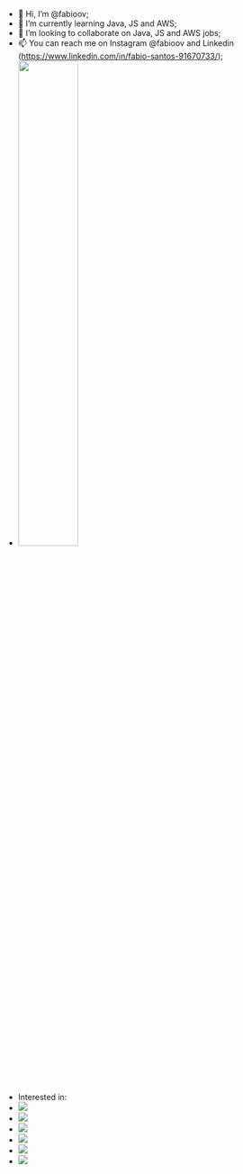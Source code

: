 - 👋 Hi, I’m @fabioov;
- 🌱 I’m currently learning Java, JS and AWS;
- 💞️ I’m looking to collaborate on Java, JS and AWS jobs;
- 📫 You can reach me on Instagram @fabioov and Linkedin (https://www.linkedin.com/in/fabio-santos-91670733/);
- <img width="47%" src="https://github-readme-stats.vercel.app/api?username=fabioov&show_icons=true&theme=radical" />
- Interested in: 
- <img src="https://img.shields.io/badge/java-%23ED8B00.svg?style=for-the-badge&logo=java&logoColor=white" />
- <img src="https://img.shields.io/badge/javascript-%23323330.svg?style=for-the-badge&logo=javascript&logoColor=%23F7DF1E" />
- <img src="https://img.shields.io/badge/python-3670A0?style=for-the-badge&logo=python&logoColor=ffdd54" />
- <img src="https://img.shields.io/badge/typescript-%23007ACC.svg?style=for-the-badge&logo=typescript&logoColor=white" />
- <img src="https://img.shields.io/badge/Firebase-039BE5?style=for-the-badge&logo=Firebase&logoColor=white" />
- <img src="https://img.shields.io/badge/angular-%23DD0031.svg?style=for-the-badge&logo=angular&logoColor=white" />
